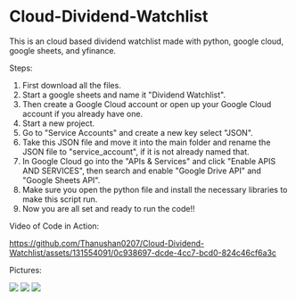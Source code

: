 # Cloud-Dividend-Watchlist
This is an cloud based dividend watchlist made with python, google cloud, google sheets, and yfinance. 

Steps:
1. First download all the files.
2. Start a google sheets and name it "Dividend Watchlist".
3. Then create a Google Cloud account or open up your Google Cloud account if you already have one.
4. Start a new project.
5. Go to "Service Accounts" and create a new key select "JSON".
6. Take this JSON file and move it into the main folder and rename the JSON file to "service_account", if it is not already named that.
7. In Google Cloud go into the "APIs & Services" and click "Enable APIS AND SERVICES", then search and enable "Google Drive API" and "Google Sheets API".
8. Make sure you open the python file and install the necessary libraries to make this script run.
9. Now you are all set and ready to run the code!!

Video of Code in Action:

https://github.com/Thanushan0207/Cloud-Dividend-Watchlist/assets/131554091/0c938697-dcde-4cc7-bcd0-824c46cf6a3c

Pictures:

<img src="https://github.com/Thanushan0207/Cloud-Dividend-Watchlist/assets/131554091/ad6ba8ff-b281-4919-8d64-edacf582b262.png">
<img src="https://github.com/Thanushan0207/Cloud-Dividend-Watchlist/assets/131554091/e79d8d0d-a417-48c3-bffa-816f7f3887aa">
<img src="https://github.com/Thanushan0207/Cloud-Dividend-Watchlist/assets/131554091/820e56a6-1487-42c4-8dba-1b4c0c9d4194.png">

